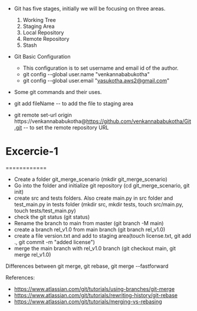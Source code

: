 * Git has five stages, initially we will be focusing on three areas.
    1. Working Tree
    2. Staging Area
    3. Local Repository
    4. Remote Repository
    5. Stash


* Git Basic Configuration
    * This configuration is to set username and email id of the author.
    * git config --global user.name "venkannababukotha"
    * git config --global user.email "vasukotha.aws2@gmail.com"

* Some git commands and their uses.
* git add fileName -- to add the file to staging area
* git remote set-url origin https://venkannababukotha@https://github.com/venkannababukotha/Git.git -- to set the remote repository URL 

# Excercie-1
============
* Create a folder git_merge_scenario (mkdir git_merge_scenario)
* Go into the folder and initialize git repository (cd git_merge_scenario, git init)
* create src and tests folders. Also create main.py in src folder and test_main.py in tests folder (mkdir src, mkdir tests, touch src/main.py, touch tests/test_main.py)
* check the git status (git status)
* Rename the branch to main from master (git branch -M main)
* create a branch rel_v1.0 from main branch (git branch rel_v1.0)
* create a file version.txt and add to staging area(touch license.txt, git add ., git commit -m "added license")
* merge the main branch with rel_v1.0 branch (git checkout main, git merge rel_v1.0)



Differences between git merge, git rebase, git merge --fastforward

References:
* https://www.atlassian.com/git/tutorials/using-branches/git-merge
* https://www.atlassian.com/git/tutorials/rewriting-history/git-rebase
* https://www.atlassian.com/git/tutorials/merging-vs-rebasing
